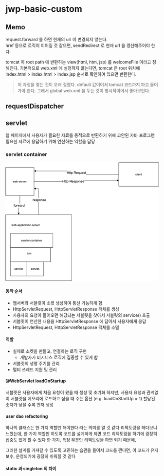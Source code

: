 # jwp-basic-custom

## Memo
request.forward 를 하면 현재의 url 이 변경되지 않는다.  
href 등으로 로직이 이어질 것 같으면, sendRedirect 로 현재 url 을 갱신해주어야 한다.  
 
tomcat 이 root path 에 반환하는 view(html, htm, jsp) 를 welcomeFile 이라고 칭해진다. 
 기본적으로 web.xml 에 설정하지 않는다면, tomcat 은 root 위치에 index.html > index.html > index.jsp
 순서로 확인하여 있으면 반환한다.
 > 이 과정을 찾는 것이 오래 걸렸다. default 값이어서 tomcat 코드까지 파고 들어가야 한다. 그래서 global web.xml 을 두는 것이 명시적이어서 좋아보인다. 

## requestDispatcher



## servlet
웹 페이지에서 사용자가 필요한 자료를 동적으로 반환하기 위해 고안된 자바 프로그램
필요한 자료에 응답하기 위해 연산하는 역할을 담당

### servlet container 

![servlet-container](./images/servlet-container.png)


#### 동작 순서
* 웹서버와 서블릿이 소켓 생성하여 통신 가능하게 함
* HttpServletRequest, HttpServletResponse 객체를 생성  
* 사용자의 요청이 들어오면 해당되는 서블릿을 찾아서 서블릿의 service() 호출
* 서블릿이 연산한 내용을 HttpServletResponse 에 담아서 사용자에게 응답
* HttpServletRequest, HttpServletResponse 객체를 소멸

#### 역할
* 실제로 소켓을 만들고, 연결하는 로직 구현 
  * 개발자가 비지니스 로직에 집중할 수 있게 함
* 서블릿의 생명 주기를 관리
* 멀티 쓰레드 지원 및 관리

#### @WebServlet loadOnStartup
서블릿은 사용자에게 처음 요청이 왔을 때 생성 및 초기화
하지만, 사용자 요청과 관계없이 서블릿을 메모리에 로드하고 싶을 때 주는 옵션
(e.g. loadOnStartUp = 1)
할당된 숫자가 낮을 수록 먼저 생성

#### user dao refactoring
하나의 클래스는 한 가지 역할만 해야한다 라는 의미를 알 것 같다
리팩토링을 하다보니 느꼈는데, 한 가지 역할만 하도록 코드를 설계하게 되면 코드 리팩토링을 하기에 굉장히 집중도 있게 할 수 있다
한 가지, 특정 부분만 리팩토링을 하면 되기 때문에,

그러한 설계를 가져갈 수 있도록 고민하는 습관을 들여서 코드를 짠다면, 이 코드가 유지보수, 운영되기에 굉장히 쉬워질 것 같다


#### static 과 singleton 의 차이